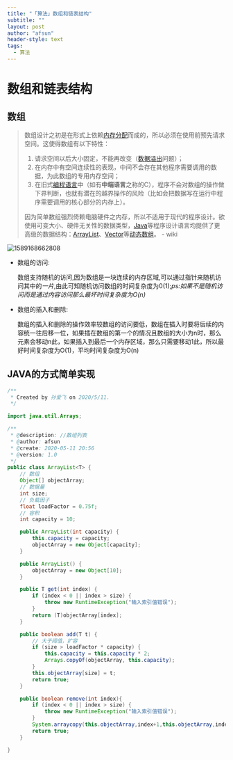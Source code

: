 ```yaml
---
title: "「算法」数组和链表结构"
subtitle: ""
layout: post
author: "afsun"
header-style: text
tags:
  - 算法
---
```


# 数组和链表结构

## 数组

> 数组设计之初是在形式上依赖[内存分配](https://zh.wikipedia.org/wiki/%E5%86%85%E5%AD%98%E5%88%86%E9%85%8D)而成的，所以必须在使用前预先请求空间。这使得数组有以下特性：
>
> 1. 请求空间以后大小固定，不能再改变（[数据溢出](https://zh.wikipedia.org/wiki/%E6%95%B8%E6%93%9A%E6%BA%A2%E5%87%BA)问题）；
> 2. 在内存中有空间连续性的表现，中间不会存在其他程序需要调用的数据，为此数组的专用内存空间；
> 3. 在旧式[编程语言](https://zh.wikipedia.org/wiki/%E7%A8%8B%E5%BC%8F%E8%AA%9E%E8%A8%80)中（如有**中端语言**之称的C），程序不会对数组的操作做下界判断，也就有潜在的越界操作的风险（比如会把数据写在运行中程序需要调用的核心部分的内存上）。
>
> 因为简单数组强烈倚赖电脑硬件之内存，所以不适用于现代的程序设计。欲使用可变大小、硬件无关性的数据类型，[Java](https://zh.wikipedia.org/wiki/Java)等程序设计语言均提供了更高级的数据结构：[ArrayList](https://zh.wikipedia.org/w/index.php?title=ArrayList&action=edit&redlink=1)、[Vector](https://zh.wikipedia.org/wiki/Vector)等[动态数组](https://zh.wikipedia.org/w/index.php?title=%E5%8B%95%E6%85%8B%E9%99%A3%E5%88%97&action=edit&redlink=1)。  - wiki

![1589168662808](http://tuchuansun.oss-cn-hangzhou.aliyuncs.com/typora/202005/11/114423-101289.png)

+ 数组的访问:

  ​	数组支持随机的访问,因为数组是一块连续的内存区域,可以通过指针来随机访问其中的*一片*,由此可知随机访问数组的时间复杂度为0(1);*ps:如果不是随机访问而是通过内容访问那么最坏时间复杂度为O(n)*

+ 数组的插入和删除:

  ​	数组的插入和删除的操作效率较数组的访问要低，数组在插入时要将后续的内容统一往后移一位，如果插在数组的第一个的情况且数组的大小为n时，那么元素会移动n此，如果插入到最后一个内存区域，那么只需要移动1此，所以最好时间复杂度为O(1)，平均时间复杂度为O(n)

## JAVA的方式简单实现

```java
/**
 * Created by 孙爱飞 on 2020/5/11.
 */

import java.util.Arrays;

/**
 * @description: //数组列表
 * @author: afsun
 * @create: 2020-05-11 20:56
 * @version: 1.0
 */
public class ArrayList<T> {
    // 数组
    Object[] objectArray;
    // 数据量
    int size;
    // 负载因子
    float loadFactor = 0.75f;
    // 容积
    int capacity = 10;

    public ArrayList(int capacity) {
        this.capacity = capacity;
        objectArray = new Object[capacity];
    }

    public ArrayList() {
        objectArray = new Object[10];
    }

    public T get(int index) {
        if (index < 0 || index > size) {
            throw new RuntimeException("输入索引值错误");
        }
        return (T)objectArray[index];
    }

    public boolean add(T t) {
        // 大于阈值，扩容
        if (size > loadFactor * capacity) {
            this.capacity = this.capacity * 2;
            Arrays.copyOf(objectArray, this.capacity);
        }
        this.objectArray[size] = t;
        return true;
    }

    public boolean remove(int index){
        if (index < 0 || index > size) {
            throw new RuntimeException("输入索引值错误");
        }
        System.arraycopy(this.objectArray,index+1,this.objectArray,index,size-index-1);
        return true;
    }

}

```

